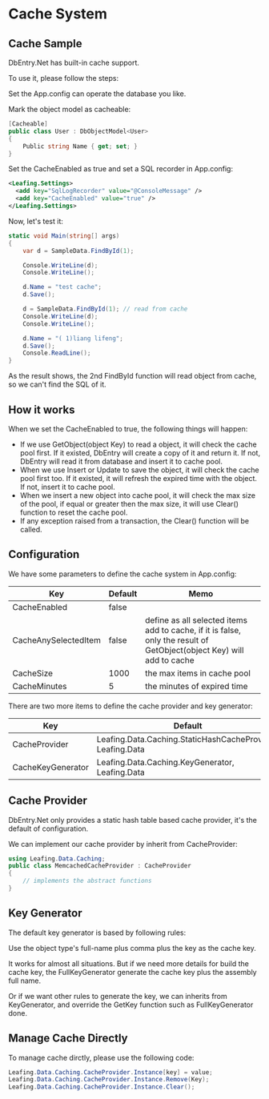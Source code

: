 Cache System
==========

Cache Sample
----------

DbEntry.Net has built-in cache support.

To use it, please follow the steps:

Set the App.config can operate the database you like.

Mark the object model as cacheable:

````c#
[Cacheable]
public class User : DbObjectModel<User>
{
    Public string Name { get; set; }
}
````

Set the CacheEnabled as true and set a SQL recorder in App.config:

````xml
<Leafing.Settings>
  <add key="SqlLogRecorder" value="@ConsoleMessage" />
  <add key="CacheEnabled" value="true" />
</Leafing.Settings>
````

Now, let's test it:

````c#
static void Main(string[] args)
{
    var d = SampleData.FindById(1);

    Console.WriteLine(d);
    Console.WriteLine();

    d.Name = "test cache";
    d.Save();

    d = SampleData.FindById(1); // read from cache
    Console.WriteLine(d);
    Console.WriteLine();

    d.Name = "( 1)liang lifeng";
    d.Save();
    Console.ReadLine();
}
````

As the result shows, the 2nd FindById function will read object from cache, so we can't find the SQL of it.

How it works
----------

When we set the CacheEnabled to true, the following things will happen:

* If we use GetObject<T>(object Key) to read a object, it will check the cache pool first. If it existed, DbEntry will create a copy of it and return it. If not, DbEntry will read it from database and insert it to cache pool.
* When we use Insert or Update to save the object, it will check the cache pool first too. If it existed, it will refresh the expired time with the object. If not, insert it to cache pool.
* When we insert a new object into cache pool, it will check the max size of the pool, if equal or greater then the max size, it will use Clear() function to reset the cache pool.
* If any exception raised from a transaction, the Clear() function will be called.

Configuration
----------

We have some parameters to define the cache system in App.config:

| Key                  | Default | Memo                        |
| -------------------- | ------- | --------------------------- |
| CacheEnabled         | false   |                             |
| CacheAnySelectedItem | false   | define as all selected items add to cache, if it is false, only the result of GetObject<T>(object Key) will add to cache |
| CacheSize            | 1000    | the max items in cache pool |
| CacheMinutes         | 5       | the minutes of expired time |

There are two more items to define the cache provider and key generator:

| Key               | Default                                                    |
| ----------------- | ---------------------------------------------------------- |
| CacheProvider     | Leafing.Data.Caching.StaticHashCacheProvider, Leafing.Data |
| CacheKeyGenerator | Leafing.Data.Caching.KeyGenerator, Leafing.Data            |

Cache Provider
----------

DbEntry.Net only provides a static hash table based cache provider, it's the default of configuration.

We can implement our cache provider by inherit from CacheProvider:

````c#
using Leafing.Data.Caching;
public class MemcachedCacheProvider : CacheProvider
{
    // implements the abstract functions
}
````

Key Generator
----------

The default key generator is based by following rules:

Use the object type's full-name plus comma plus the key as the cache key.

It works for almost all situations. But if we need more details for build the cache key, the FullKeyGenerator generate the cache key plus the assembly full name.

Or if we want other rules to generate the key, we can inherits from KeyGenerator, and override the GetKey function such as FullKeyGenerator done.

Manage Cache Directly
----------

To manage cache dirctly, please use the following code:

````c#
Leafing.Data.Caching.CacheProvider.Instance[key] = value;
Leafing.Data.Caching.CacheProvider.Instance.Remove(Key);
Leafing.Data.Caching.CacheProvider.Instance.Clear();
````
